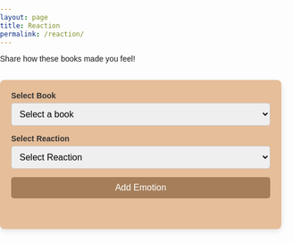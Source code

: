 ```yaml
---
layout: page 
title: Reaction
permalink: /reaction/
---
```


<style>
    body {
        font-family: Arial, sans-serif;
        margin: 0;
        padding: 0;
    }

    form {
        margin-bottom: 20px;
    }

    .container {
        max-width: 800px;
        margin: 30px auto;
        padding: 20px;
        background-color: #e6be9a;
        border-radius: 8px;
        box-shadow: 0 4px 10px rgba(0, 0, 0, 0.1);
    }

    h1, h2, h3 {
        font-family: 'Arial', sans-serif;
        color: #4A4A4A;
    }

    h2 {
        margin: 20px 0 10px;
        font-size: 1.5em;
        color: #4A4A4A;
    }

    label {
        display: block;
        margin-bottom: 5px;
        font-weight: bold;
        color: #333;
    }

    input, select, button {
        width: 100%;
        padding: 10px;
        margin-bottom: 15px;
        border: 1px solid #ccc;
        border-radius: 5px;
        font-size: 16px;
    }

    button {
        background-color: #A57E5A;
        color: white;
        font-size: 16px;
        cursor: pointer;
        border: none;
    }

    button:hover {
        background-color: #8F5A3E;
        transition: 0.3s;
    }

    .results {
        margin-top: 20px;
        color: black;
    }

    .emotion-item {
        background-color: #F8F0E3;
        margin: 10px 0;
        padding: 15px;
        border-radius: 5px;
        border: 1px solid #E0C7A0;
        display: flex;
        justify-content: space-between;
        align-items: center;
    }

    .emotion-item div {
        display: flex;
        gap: 5px;
    }

    .update-button, .delete-button {
        background: none;
        border: none;
        font-size: 18px;
        cursor: pointer;
        padding: 5px;
    }

    .update-button:hover {
        color: #f0ad4e;
    }

    .delete-button:hover {
        color: #d9534f;
    }
</style>
<input type="hidden" id="userId" value="1"> 
<div>
    <p> Share how these books made you feel! </p>
</div>
<div class="container">
    <form id="addEmotionForm">
        <label for="bookDropdown">Select Book</label>
        <select id="bookDropdown" required>
            <option value="">Select a book</option>
        </select>
        <label for="addReactionType">Select Reaction</label>
        <select id="addReactionType" required>
            <option value="">Select Reaction</option>
            <option value="🎉">🎉 Happy</option>
            <option value="👍">👍 Good</option>
            <option value="❤️">❤️ Loved</option>
            <option value="😂">😂 Hilarious</option>
            <option value="😢">😢 Sad</option>
            <option value="🔥">🔥 Hot</option>
            <option value="😎">😎 Cool</option>
            <option value="🤔">🤔 Ponderous</option>
            <option value="💔">💔 Heart Broken</option>
            <option value="🎈">🎈 Drifting Away</option>
            <option value="✨">✨ Magical</option>
            <option value="🍀">🍀 Lucky</option>
            <option value="🌈">🌈 Rainbow</option>
        </select>
        <button type="submit">Add Emotion</button>
    </form>
    <div id="addedEmotions" class="results"></div>
</div>

<script type="module">
    import { pythonURI, fetchOptions } from '{{ site.baseurl }}/assets/js/api/config.js';

    document.addEventListener('DOMContentLoaded', async () => {
        try {
            const books = await fetchBooks();
            populateBookDropdown(books);
        } catch (error) {
            console.error('Error fetching books:', error);
        }
    });

    async function fetchBooks() {
        const URL = `${pythonURI}/api/wishlist/books`;
        try {
            const response = await fetch(URL, fetchOptions);
            if (!response.ok) throw new Error(`Failed to fetch books: ${response.status}`);
            return await response.json();
        } catch (error) {
            console.error('Error:', error);
            return [];
        }
    }

    function populateBookDropdown(books) {
        const dropdown = document.getElementById('bookDropdown');
        dropdown.innerHTML = '<option value="">Select a book</option>';
        books.forEach((book) => {
            const option = document.createElement('option');
            option.value = JSON.stringify({ id: book.id, title: book.title, author: book.author });
            option.textContent = `${book.title} by ${book.author}`;
            dropdown.appendChild(option);
        });
    }

    document.getElementById('addEmotionForm').addEventListener('submit', async (e) => {
        e.preventDefault();
        const userId = document.getElementById('userId').value;
        const bookDropdown = document.getElementById('bookDropdown');
        const selectedOption = bookDropdown.options[bookDropdown.selectedIndex];

        if (!selectedOption.value) {
            showStatusMessage('Please select a book.', false);
            return;
        }

        const bookData = JSON.parse(selectedOption.value);
        const bookId = bookData.id;
        const bookTitle = bookData.title;
        const authorId = bookData.author;
        const reactionType = document.getElementById('addReactionType').value;

        try {
            const response = await fetch(`${pythonURI}/api/emotion`, {
                ...fetchOptions,
                method: 'POST',
                headers: { 'Content-Type': 'application/json' },
                body: JSON.stringify({ user_id: userId, title_id: bookId, author_id: authorId, reaction_type: reactionType }),
            });

            if (!response.ok) throw new Error(await response.text());

            displayAddedEmotion(bookId, bookTitle, authorId, reactionType);
            showStatusMessage('Emotion successfully added!');
        } catch (error) {
            showStatusMessage(`Failed to add emotion: ${error.message}`, false);
        }
    });

    function displayAddedEmotion(bookId, bookTitle, authorId, reactionType) {
        const addedEmotionsDiv = document.getElementById('addedEmotions');
        const emotionItem = document.createElement('div');
        emotionItem.className = 'emotion-item';
        emotionItem.dataset.bookId = bookId;
        emotionItem.dataset.authorId = authorId;
        emotionItem.dataset.reaction = reactionType;

        emotionItem.innerHTML = `
            <span>📖 <b>${bookTitle}</b> by ${authorId} — Reaction: <span class="reaction-text">${reactionType}</span></span>
            <div>
                <button class="update-button">📝</button>
                <button class="delete-button">🗑️</button>
            </div>
        `;

        addedEmotionsDiv.appendChild(emotionItem);
        emotionItem.querySelector('.update-button').addEventListener('click', handleUpdateEmotion);
        emotionItem.querySelector('.delete-button').addEventListener('click', handleDeleteEmotion);
    }

    async function handleUpdateEmotion(event) {
        const userId = document.getElementById('userId').value;
        const emotionItem = event.target.closest('.emotion-item');
        const titleId = emotionItem.dataset.bookId;
        const authorId = emotionItem.dataset.authorId;

        const dropdown = document.createElement('select');
        dropdown.innerHTML = document.getElementById('addReactionType').innerHTML;
        dropdown.value = emotionItem.dataset.reaction;

        const submitButton = document.createElement('button');
        submitButton.textContent = 'Save';
        submitButton.onclick = async () => {
            const newReaction = dropdown.value;
            if (!newReaction) return;

            try {
                const response = await fetch(`${pythonURI}/api/emotion/update`, {
                    ...fetchOptions,
                    method: 'PUT',
                    headers: { 'Content-Type': 'application/json' },
                    body: JSON.stringify({ user_id: userId, title_id: titleId, reaction_type: newReaction }),
                });

                if (!response.ok) throw new Error(await response.text());

                emotionItem.dataset.reaction = newReaction;
                emotionItem.querySelector('.reaction-text').textContent = newReaction;
                showStatusMessage('Emotion successfully updated!');

                emotionItem.innerHTML = `
                    <span>📖 <b>${emotionItem.dataset.bookTitle}</b> by ${authorId} — Reaction: <span class="reaction-text">${newReaction}</span></span>
                    <div>
                        <button class="update-button">📝</button>
                        <button class="delete-button">🗑️</button>
                    </div>
                `;

                emotionItem.querySelector('.update-button').addEventListener('click', handleUpdateEmotion);
                emotionItem.querySelector('.delete-button').addEventListener('click', handleDeleteEmotion);
            } catch (error) {
                showStatusMessage(`Failed to update: ${error.message}`, false);
            }
        };

        const actionCell = event.target.parentElement;
        actionCell.innerHTML = '';
        actionCell.appendChild(dropdown);
        actionCell.appendChild(submitButton);
    }

    async function handleDeleteEmotion(event) {
        const userId = document.getElementById('userId').value;
        const emotionItem = event.target.closest('.emotion-item');
        const titleId = emotionItem.dataset.bookId;
        const authorId = emotionItem.dataset.authorId;

        if (!confirm(`Delete emotion for "${emotionItem.dataset.bookTitle}"?`)) return;

        try {
            const response = await fetch(`${pythonURI}/api/emotion/delete`, {
                ...fetchOptions,
                method: 'DELETE',
                headers: { 'Content-Type': 'application/json' },
                body: JSON.stringify({ user_id: userId, title_id: titleId, author_id: authorId }),
            });

            if (!response.ok) throw new Error(await response.text());

            emotionItem.remove();
            showStatusMessage('Emotion successfully deleted!');
        } catch (error) {
            showStatusMessage(`Failed to delete: ${error.message}`, false);
        }
    }

    function showStatusMessage(message, isSuccess = true) {
        const statusMessage = document.getElementById('statusMessage') || createStatusMessageElement();
        statusMessage.textContent = message;
        statusMessage.style.color = isSuccess ? 'green' : 'red';
        statusMessage.style.display = 'block';
        setTimeout(() => statusMessage.style.display = 'none', 3000);
    }

    function createStatusMessageElement() {
        const statusMessage = document.createElement('div');
        statusMessage.id = 'statusMessage';
        statusMessage.style.position = 'fixed';
        statusMessage.style.top = '10px';
        statusMessage.style.left = '50%';
        statusMessage.style.transform = 'translateX(-50%)';
        statusMessage.style.padding = '10px 20px';
        statusMessage.style.background = 'rgba(255, 255, 255, 0.9)';
        statusMessage.style.border = '1px solid black';
        statusMessage.style.borderRadius = '5px';
        statusMessage.style.fontWeight = 'bold';
        document.body.appendChild(statusMessage);
        return statusMessage;
    }
</script>